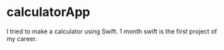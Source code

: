 # calculatorApp
I tried to make a calculator using Swift. 1 month swift is the first project of my career.
